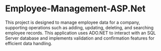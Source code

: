 # Employee-Management-ASP.Net
This project is designed to manage employee data for a company, supporting operations such as adding, updating, deleting, and searching employee records. This application uses ADO.NET to interact with an SQL Server database and implements validation and confirmation features for efficient data handling.
